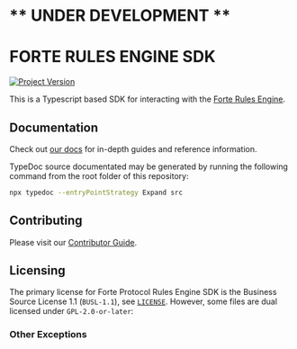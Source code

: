 # ** UNDER DEVELOPMENT **

# FORTE RULES ENGINE SDK

[![Project Version][version-image]][version-url]

This is a Typescript based SDK for interacting with the [Forte Rules Engine](https://github.com/Forte-Service-Company-Ltd/forte-rules-engine).

## Documentation

Check out [our docs](https://docs.forterulesengine.io) for in-depth guides and reference information.

TypeDoc source documentated may be generated by running the following command from the root folder of this repository:

```bash
npx typedoc --entryPointStrategy Expand src
```

## Contributing

Please visit our [Contributor Guide](./CONTRIBUTING.md).

## Licensing

The primary license for Forte Protocol Rules Engine SDK is the Business Source License 1.1 (`BUSL-1.1`), see [`LICENSE`](./LICENSE). However, some files are dual licensed under `GPL-2.0-or-later`:

### Other Exceptions

[version-image]: https://img.shields.io/badge/Version-0.17.0-brightgreen?style=for-the-badge&logo=appveyor
[version-url]: https://github.com/Forte-Service-Company-Ltd/forte-rules-engine-sdk
